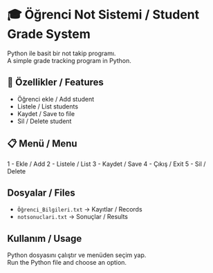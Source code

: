 # 🎓 Öğrenci Not Sistemi / Student Grade System

Python ile basit bir not takip programı.  
A simple grade tracking program in Python.

## 📌 Özellikler / Features

- Öğrenci ekle / Add student  
- Listele / List students  
- Kaydet / Save to file  
- Sil / Delete student  

## 📋 Menü / Menu

1 - Ekle / Add
2 - Listele / List
3 - Kaydet / Save
4 - Çıkış / Exit
5 - Sil / Delete


##  Dosyalar / Files

- `Öğrenci_Bilgileri.txt` → Kayıtlar / Records  
- `notsonuclari.txt` → Sonuçlar / Results

##  Kullanım / Usage

Python dosyasını çalıştır ve menüden seçim yap.  
Run the Python file and choose an option.

